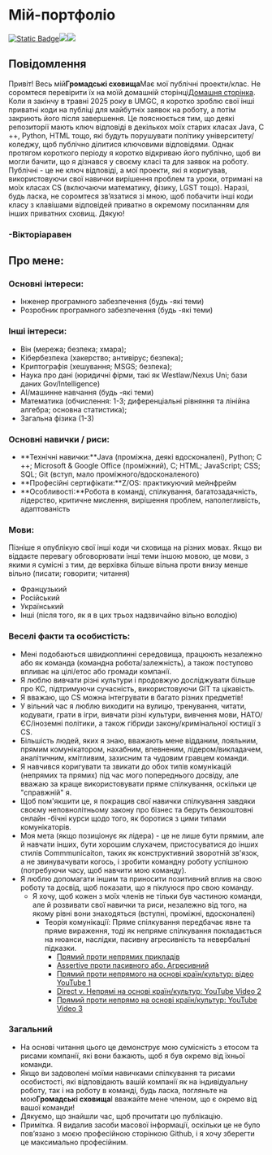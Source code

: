 # Мій-портфоліо

[![Static Badge](https://img.shields.io/badge/language-French-blue)](https://github.com/[user]/[repository])[![](your-img-src)](your-link-here)[![](your-img-src)](your-link-here)

## Повідомлення

Привіт! Весь мій**Громадські сховища**Має мої публічні проекти/клас. Не соромтеся перевірити їх на моїй домашній сторінці[Домашня сторінка](https://github.com/VictoriaRaven?tab=repositories). Коли я закінчу в травні 2025 року в UMGC, я коротко зроблю свої інші приватні коди на публіці для майбутніх заявок на роботу, а потім закриють його після завершення. Це пояснюється тим, що деякі репозиторії мають ключ відповіді в декількох моїх старих класах Java, C ++, Python, HTML тощо, які будуть порушувати політику університету/коледжу, щоб публічно ділитися ключовими відповідями. Однак протягом короткого періоду я коротко відкриваю його публічно, щоб ви могли бачити, що я дізнався у своєму класі та для заявок на роботу. Публічні - це не ключ відповіді, а мої проекти, які я коригував, використовуючи свої навички вирішення проблем та уроки, отримані на моїх класах CS (включаючи математику, фізику, LGST тощо). Наразі, будь ласка, не соромтеся зв’язатися зі мною, щоб побачити інші коди класу з клавішами відповідей приватно в окремому посиланням для інших приватних сховищ. Дякую!

### -Вікторіаравен

## Про мене:

### Основні інтереси:

-   Інженер програмного забезпечення (будь -які теми)
-   Розробник програмного забезпечення (будь -які теми)

### Інші інтереси:

-   Він (мережа; безпека; хмара);
-   Кібербезпека (хакерство; антивірус; безпека);
-   Криптографія (хешування; MSGS; безпека);
-   Наука про дані (юридичні фірми, такі як Westlaw/Nexus Uni; бази даних Gov/Intelligence)
-   AI/машинне навчання (будь -які теми)
-   Математика (обчислення: 1-3; диференціальні рівняння та лінійна алгебра; основна статистика);
-   Загальна фізика (1-3)

### Основні навички / риси:

-   **Технічні навички:**Java (проміжна, деякі вдосконалені), Python; C ++; Microsoft & Google Office (проміжний), C; HTML; JavaScript;
    CSS; SQL; Git (вступ, мало проміжного/вдосконаленого)
-   **Професійні сертифікати:**Z/OS: практикуючий мейнфрейм
-   **Особливості:**Робота в команді, спілкування, багатозадачність, лідерство, критичне мислення, вирішення проблем, наполегливість, адаптованість

### Мови:

Пізніше я опублікую свої інші коди чи сховища на різних мовах. Якщо ви віддаєте перевагу обговорювати інші теми іншою мовою, це мови, з якими я сумісні з тим, де верхівка більше вільна проти внизу менше вільно (писати; говорити; читання)

-   Французький
-   Російський
-   Український
-   Інші (після того, як я в цих трьох надзвичайно вільно володію)

### Веселі факти та особистість:

-   Мені подобаються швидкоплинні середовища, працюють незалежно або як команда (командна робота/залежність), а також поступово впливає на цілі/етос або громади компанії.
-   Я люблю вивчати різні культури і продовжую досліджувати більше про КС, підтримуючи сучасність, використовуючи GIT та цікавість.
-   Я вважаю, що CS можна інтегрувати в багато різних предметів!
-   У вільний час я люблю виходити на вулицю, тренування, читати, кодувати, грати в ігри, вивчати різні культури, вивчення мови, НАТО/ЄС/іноземні політики, а також гібриди закону/кримінальної юстиції з CS.
-   Більшість людей, яких я знаю, вважають мене відданим, лояльним, прямим комунікатором, нахабним, впевненим, лідером/викладачем, аналітичним, кмітливим, захисним та чудовим гравцем команди.
-   Я навчився коригувати та звикати до обох типів комунікацій (непрямих та прямих) під час мого попереднього досвіду, але вважаю за краще використовувати пряме спілкування, оскільки це "справжній" я.
-   Щоб пом'якшити це, я покращив свої навички спілкування завдяки своєму неповнолітньому закону про бізнес та беруть безкоштовні онлайн -бічні курси щодо того, як боротися з цими типами комунікаторів.
-   Моя мета (якщо позиціонує як лідера) - це не лише бути прямим, але й навчати інших, бути хорошим слухачем, пристосуватися до інших стилів Commmunicaiton, таких як конструктивний зворотній зв'язок, а не звинувачувати когось, і зробити командну роботу успішною (потребуючи часу, щоб навчити мою команду).
-   Я люблю допомагати іншим та приносити позитивний вплив на свою роботу та досвід, щоб показати, що я піклуюся про свою команду.
    -   Я хочу, щоб кожен з моїх членів не тільки був частиною команди, але й розвивати свої навички та риси, незалежно від того, на якому рівні вони знаходяться (вступні, проміжні, вдосконалені)
        -   Теорія комунікації: Пряме спілкування передбачає явне та пряме вираження, тоді як непряме спілкування покладається на нюанси, наслідки, пасивну агресивність та невербальні підказки.
            -   [Прямий проти непрямих прикладів](https://www.indeed.com/career-advice/career-development/direct-communication)
            -   [Assertive проти пасивного або. Агресивний](https://youtu.be/KmrokQdsjTA?feature=shared)
            -   [Прямий проти непрямого на основі країн/культур: відео YouTube 1](https://youtu.be/0W9iLrfyq20?si=9dHIS2LGlFsGASew)
            -   [Direct v. Непрямі на основі країн/культур: YouTube Video 2](https://youtu.be/ZjwiX6KNAHE?feature=shared&t=229)
            -   [Прямий проти непрямо на основі країн/культур: YouTube Video 3](https://youtu.be/qKViQSnW-UA?si=fBhuKTvSY6Wy9VXX)

### Загальний

-   На основі читання цього це демонструє мою сумісність з етосом та рисами компанії, які вони бажають, щоб я був окремо від їхньої команди.
-   Якщо ви задоволені моїми навичками спілкування та рисами особистості, які відповідають вашій компанії як на індивідуальну роботу, так і на роботу в команді, будь ласка, погляньте на мою**Громадські сховища**І вважайте мене членом, що є окремо від вашої команди!
-   Дякуємо, що знайшли час, щоб прочитати цю публікацію.
-   Примітка. Я видалив засоби масової інформації, оскільки це не було пов’язано з моєю професійною сторінкою Github, і я хочу зберегти це максимально професійним.
